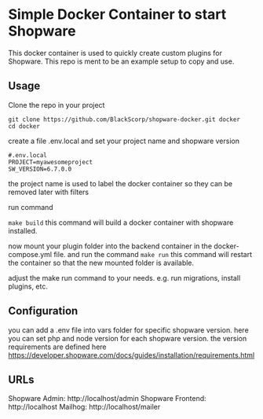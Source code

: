 # Simple Docker Container to start Shopware

This docker container is used to quickly create custom plugins for Shopware.
This repo is ment to be an example setup to copy and use.

## Usage

Clone the repo in your project
```
git clone https://github.com/BlackScorp/shopware-docker.git docker
cd docker
```
create a file .env.local and set your project name and shopware version
```
#.env.local
PROJECT=myawesomeproject
SW_VERSION=6.7.0.0
```
the project name is used to label the docker container so they can be removed later with filters

run command

``
make build
``
this command will build a docker container with shopware installed.

now mount your plugin folder into the backend container in the docker-compose.yml file.
and run the command
``
make run
``
this command will restart the container so that the new mounted folder is available.

adjust the make run command to your needs. e.g. run migrations, install plugins, etc.

## Configuration

you can add a .env file into vars folder for specific shopware version. here you can set php and node version for each shopware version.
the version requirements are defined here
https://developer.shopware.com/docs/guides/installation/requirements.html

## URLs
Shopware Admin: http://localhost/admin
Shopware Frontend: http://localhost
Mailhog: http://localhost/mailer
